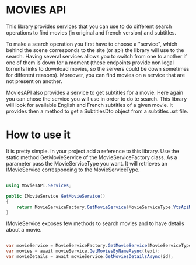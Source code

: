# MOVIES API 
This library provides services that you can use to do different search operations to find movies (in original and french version) and subtitles.

To make a search operation you first have to choose a "service", which behind the scene corresponds to the site (or api) the library will use to the search. Having several services allows you to switch from one to another if one of them is down for a moment (these endpoints provide non legal torrents links to download movies, so the servers could be down sometimes for different reasons). Moreover, you can find movies on a service that are not present on another.

MoviesAPI also provides a service to get subtitles for a movie. Here again you can chose the service you will use in order to do te search. This library will look for available English and French subtitles of a given movie. It provides then a method to get a SubtitlesDto object from a subtitles .srt file.

# How to use it

It is pretty simple. In your project add a reference to this library. Use the static method GetMovieService of the MovieServiceFactory class. As a parameter pass the MovieServiceType you want. It will retrieves an IMovieService corresponding to the MovieServiceType. 

```C#

using MoviesAPI.Services;

public IMovieService GetMovieService()
{
    return MovieServiceFactory.GetMovieService(MovieServiceType.YtsApiMx);
}
```

IMovieService exposes few methods to search movies and to have details about a movie. 

```C#

var movieService = MovieServiceFactory.GetMovieService(MovieServiceType.YtsApiMx);
var movies = await movieService.GetMoviesByNameAsync(text);
var movieDetails = await movieService.GetMoviesDetailsAsync(id);

```
 
